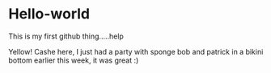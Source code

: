 # Hello-world
This is my first github thing.....help

Yellow! Cashe here, I just had a party with sponge bob and patrick in a bikini bottom earlier this week, it was great :)
